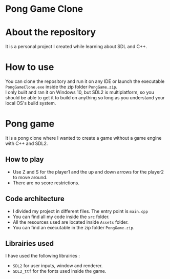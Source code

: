 # Pong Game Clone

# About the repository
It is a personal project I created while learning about SDL and C++.<br>

# How to use 
You can clone the repository and run it on any IDE or launch the executable `PongGameClone.exe` inside the zip folder `PongGame.zip`. <br>
I only built and ran it on Windows 10, but SDL2 is multiplatform, so you should be able to get it to build on anything so long as you understand your local OS's build system.

# Pong game
It is a pong clone where I wanted to create a game without a game engine with C++ and SDL2.


## How to play 
- Use Z and S for the player1 and the up and down arrows for the player2 to move around.
- There are no score restrictions.

## Code architecture
- I divided my project in different files. The entry point is `main.cpp`
- You can find all my code inside the `src` folder.
- All the resources used are located inside `Assets` folder.
- You can find an executable in the zip folder `PongGame.zip`.

## Librairies used
I have used the following librairies : 

 - `SDL2` for user inputs, window and renderer.
 - `SDL2_ttf` for the fonts used inside the game.
